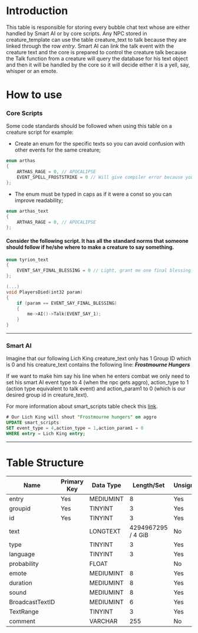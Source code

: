 # Introduction
This table is responsible for storing every bubble chat text whose are either handled by Smart AI or by core scripts.
Any NPC stored in creature_template can use the table creature_text to talk because they are linked through the row _entry_.
Smart AI can link the talk event with the creature text and the core is prepared to control the creature talk because the Talk function from a creature will query the database for his text object and then it will be handled by the core so it will decide either it is a yell, say, whisper or an emote.

# How to use
### Core Scripts
Some code standards should be followed when using this table on a creature script for example:
* Create an enum for the specific texts so you can avoid confusion with other events for the same creature;

``` c++
enum arthas
{
    ARTHAS_RAGE = 0, // APOCALIPSE
    EVENT_SPELL_FROSTSTRIKE = 0 // Will give compiler error because you can't share the same enum value
};
```

* The enum must be typed in caps as if it were a const so you can improve readability;

``` c++
enum arthas_text
{
    ARTHAS_RAGE = 0, // APOCALIPSE
};
```

#### Consider the following script. It has all the standard norms that someone should follow if he/she where to make a creature to say something.

``` c++
enum tyrion_text
{
    EVENT_SAY_FINAL_BLESSING = 0 // Light, grant me one final blessing... Give me the strength to shatter these bonds!
};

(...)
void PlayersDied(int32 param)
{
    if (param == EVENT_SAY_FINAL_BLESSING)
    {
        me->AI()->Talk(EVENT_SAY_1);
    }
}
```
---
### Smart AI

Imagine that our following Lich King creature_text only has 1 Group ID which is 0 and his creature_text contains the following line:  **_Frostmourne Hungers_**

If we want to make him say his line when he enters combat we only need to set his smart AI event type to 4 (when the npc gets aggro), action_type to 1 (action type equivalent to talk event) and action_param1 to 0 (which is our desired group id in creature_text).

For more information about smart_scripts table check this [link](smart_scripts).
``` SQL
# Our Lich King will shout "Frostmourne hungers" on aggro
UPDATE smart_scripts
SET event_type = 4,action_type = 1,action_param1 = 0
WHERE entry = Lich King entry;
```
---

# Table Structure

Name | Primary Key | Data Type | Length/Set | Unsigned| Allow NULL | Default | Comment
--- | --- | --- | --- | --- | --- | --- | ---
entry | Yes | MEDIUMINT| 8 | Yes | No | 0 | None
groupid| Yes | TINYINT | 3 | Yes | No | 0 | None
id| Yes | TINYINT | 3 | Yes | No | 0 | None
text| | LONGTEXT| 4294967295 / 4 GiB| No| Yes| No default | None
type| | TINYINT | 3 | Yes | No | 0 | None
language| | TINYINT | 3 | Yes | No | 0 | None
probability| | FLOAT|  | No | No | 0 | None
emote| | MEDIUMINT| 8 | Yes | No | 0 | None
duration| | MEDIUMINT| 8 | Yes | No | 0 | None
sound| | MEDIUMINT| 8 | Yes | No | 0 | None
BroadcastTextID| | MEDIUMINT| 6 | Yes | No | 0 | None
TextRange|  | TINYINT| 3 | Yes | No | 0 | None
comment|  | VARCHAR| 255 | No | Yes |  | None